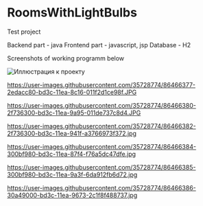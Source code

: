 # RoomsWithLightBulbs
Test project

Backend part - java
Frontend part - javascript, jsp
Database - H2

Screenshots of working programm below

![Иллюстрация к проекту](https://user-images.githubusercontent.com/35728774/86466376-2e423600-bd3c-11ea-8b02-47b4b202a3e8.JPG)

https://user-images.githubusercontent.com/35728774/86466377-2edacc80-bd3c-11ea-8c16-011f2d1ce98f.JPG

https://user-images.githubusercontent.com/35728774/86466380-2f736300-bd3c-11ea-9a95-011de737c8d4.JPG

https://user-images.githubusercontent.com/35728774/86466382-2f736300-bd3c-11ea-941f-a3766973f372.jpg

https://user-images.githubusercontent.com/35728774/86466384-300bf980-bd3c-11ea-87f4-f76a5dc47dfe.jpg

https://user-images.githubusercontent.com/35728774/86466385-300bf980-bd3c-11ea-9a3f-6da912fb6d72.jpg

https://user-images.githubusercontent.com/35728774/86466386-30a49000-bd3c-11ea-9673-2c1f8f488737.jpg

